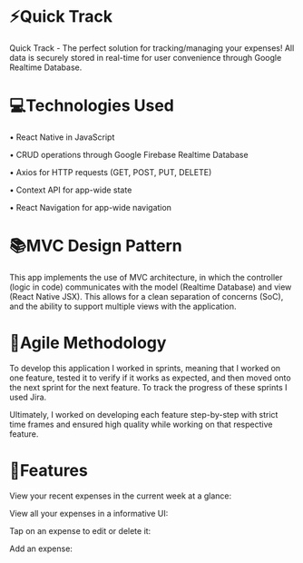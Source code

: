 # ⚡Quick Track
Quick Track - The perfect solution for tracking/managing your expenses! All data is securely stored in real-time for user convenience through Google Realtime Database.
# 💻Technologies Used
• React Native in JavaScript

• CRUD operations through Google Firebase Realtime Database

• Axios for HTTP requests (GET, POST, PUT, DELETE)

• Context API for app-wide state

• React Navigation for app-wide navigation

# 📚MVC Design Pattern
This app implements the use of MVC architecture, in which the controller (logic in code) communicates with the model (Realtime Database) and view (React Native JSX).
This allows for a clean separation of concerns (SoC), and the ability to support multiple views with the application.

# 🧠Agile Methodology
To develop this application I worked in sprints, meaning that I worked on one feature, tested it to verify if it works as expected, and then moved onto the
next sprint for the next feature. To track the progress of these sprints I used Jira.

Ultimately, I worked on developing each feature step-by-step with strict time frames and ensured high quality while working on that respective feature.

# 📱Features

View your recent expenses in the current week at a glance:

View all your expenses in a informative UI:

Tap on an expense to edit or delete it:

Add an expense: 



